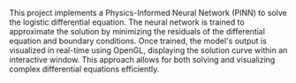 This project implements a Physics-Informed Neural Network (PINN) to solve the logistic differential equation. The neural network is trained to approximate the solution by minimizing the residuals of the differential equation and boundary conditions. Once trained, the model's output is visualized in real-time using OpenGL, displaying the solution curve within an interactive window. This approach allows for both solving and visualizing complex differential equations efficiently.
